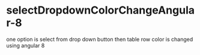 # selectDropdownColorChangeAngular-8
one option is select from drop down button  then table row color is changed using angular 8 
